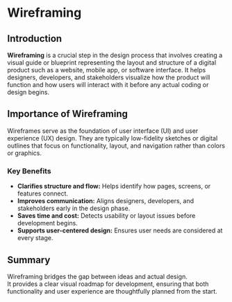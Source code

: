 # Wireframing

## Introduction
**Wireframing** is a crucial step in the design process that involves creating a visual guide or blueprint representing the layout and structure of a digital product such as a website, mobile app, or software interface. It helps designers, developers, and stakeholders visualize how the product will function and how users will interact with it before any actual coding or design begins.

## Importance of Wireframing
Wireframes serve as the foundation of user interface (UI) and user experience (UX) design. They are typically low-fidelity sketches or digital outlines that focus on functionality, layout, and navigation rather than colors or graphics.

### Key Benefits
- **Clarifies structure and flow:** Helps identify how pages, screens, or features connect.
- **Improves communication:** Aligns designers, developers, and stakeholders early in the design phase.
- **Saves time and cost:** Detects usability or layout issues before development begins.
- **Supports user-centered design:** Ensures user needs are considered at every stage.

## Summary
Wireframing bridges the gap between ideas and actual design.  
It provides a clear visual roadmap for development, ensuring that both functionality and user experience are thoughtfully planned from the start.
